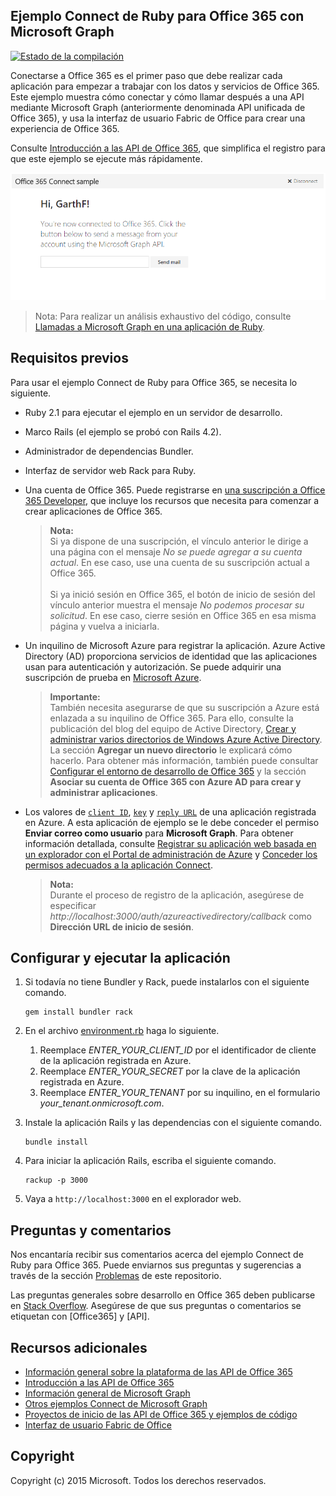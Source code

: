 ## Ejemplo Connect de Ruby para Office 365 con Microsoft Graph

[ ![Estado de la compilación](https://api.travis-ci.org/microsoftgraph/ruby-connect-rest-sample.svg?branch=master)](https://travis-ci.org/microsoftgraph/ruby-connect-rest-sample)  

Conectarse a Office 365 es el primer paso que debe realizar cada aplicación para empezar a trabajar con los datos y servicios de Office 365. Este ejemplo muestra cómo conectar y cómo llamar después a una API mediante Microsoft Graph (anteriormente denominada API unificada de Office 365), y usa la interfaz de usuario Fabric de Office para crear una experiencia de Office 365.

Consulte [Introducción a las API de Office 365](http://dev.office.com/getting-started/office365apis?platform=option-ruby#setup), que simplifica el registro para que este ejemplo se ejecute más rápidamente.

![Captura de pantalla del ejemplo Connect de Ruby para Office 365](../readme-images/O365-Ruby-Microsoft-Graph-Connect.png)  

> Nota: Para realizar un análisis exhaustivo del código, consulte [Llamadas a Microsoft Graph en una aplicación de Ruby](https://graph.microsoft.io/es-es/docs/platform/ruby).

## Requisitos previos

Para usar el ejemplo Connect de Ruby para Office 365, se necesita lo siguiente.

* Ruby 2.1 para ejecutar el ejemplo en un servidor de desarrollo.
* Marco Rails (el ejemplo se probó con Rails 4.2).
* Administrador de dependencias Bundler.
* Interfaz de servidor web Rack para Ruby.
* Una cuenta de Office 365. Puede registrarse en [una suscripción a Office 365 Developer](https://profile.microsoft.com/RegSysProfileCenter/wizardnp.aspx?wizid=14b845d0-938c-45af-b061-f798fbb4d170), que incluye los recursos que necesita para comenzar a crear aplicaciones de Office 365.

    > **Nota:**<br /> 
	Si ya dispone de una suscripción, el vínculo anterior le dirige a una página con el mensaje *No se puede agregar a su cuenta actual*. En ese caso, use una cuenta de su suscripción actual a Office 365.<br /><br /> 
	Si ya inició sesión en Office 365, el botón de inicio de sesión del vínculo anterior muestra el mensaje *No podemos procesar su solicitud*. En ese caso, cierre sesión en Office 365 en esa misma página y vuelva a iniciarla.
* Un inquilino de Microsoft Azure para registrar la aplicación. Azure Active Directory (AD) proporciona servicios de identidad que las aplicaciones usan para autenticación y autorización. Se puede adquirir una suscripción de prueba en [Microsoft Azure](https://account.windowsazure.com/SignUp).

    > **Importante:**<br />
	También necesita asegurarse de que su suscripción a Azure está enlazada a su inquilino de Office 365. Para ello, consulte la publicación del blog del equipo de Active Directory, [Crear y administrar varios directorios de Windows Azure Active Directory](http://blogs.technet.com/b/ad/archive/2013/11/08/creating-and-managing-multiple-windows-azure-active-directories.aspx). La sección **Agregar un nuevo directorio** le explicará cómo hacerlo. Para obtener más información, también puede consultar [Configurar el entorno de desarrollo de Office 365](https://msdn.microsoft.com/office/office365/howto/setup-development-environment#bk_CreateAzureSubscription) y la sección **Asociar su cuenta de Office 365 con Azure AD para crear y administrar aplicaciones**.
* Los valores de [```client ID```](app/Constants.rb#L29), [```key```](app/Constants.rb#L30) y [```reply URL```](app/Constants.rb#L31) de una aplicación registrada en Azure. A esta aplicación de ejemplo se le debe conceder el permiso **Enviar correo como usuario** para **Microsoft Graph**. Para obtener información detallada, consulte [Registrar su aplicación web basada en un explorador con el Portal de administración de Azure](https://msdn.microsoft.com/office/office365/HowTo/add-common-consent-manually#bk_RegisterWebApp) y [Conceder los permisos adecuados a la aplicación Connect](https://github.com/OfficeDev/O365-Ruby-Microsoft-Graph-Connect/wiki/Grant-permissions-to-the-Connect-application-in-Azure).

     > **Nota:**<br />
	 Durante el proceso de registro de la aplicación, asegúrese de especificar *http://localhost:3000/auth/azureactivedirectory/callback* como **Dirección URL de inicio de sesión**.

## Configurar y ejecutar la aplicación

1. Si todavía no tiene Bundler y Rack, puede instalarlos con el siguiente comando.

	```
	gem install bundler rack
	```
2. En el archivo [environment.rb](config/environment.rb) haga lo siguiente.
    1. Reemplace *ENTER_YOUR_CLIENT_ID* por el identificador de cliente de la aplicación registrada en Azure.
    2. Reemplace *ENTER_YOUR_SECRET* por la clave de la aplicación registrada en Azure.
    3. Reemplace *ENTER_YOUR_TENANT* por su inquilino, en el formulario *your_tenant.onmicrosoft.com*.
3. Instale la aplicación Rails y las dependencias con el siguiente comando.

	```
	bundle install
	```
4. Para iniciar la aplicación Rails, escriba el siguiente comando.

	```
	rackup -p 3000
	```
5. Vaya a ```http://localhost:3000``` en el explorador web.

## Preguntas y comentarios

Nos encantaría recibir sus comentarios acerca del ejemplo Connect de Ruby para Office 365. Puede enviarnos sus preguntas y sugerencias a través de la sección [Problemas](https://github.com/OfficeDev/O365-Ruby-Microsoft-Graph-Connect/issues) de este repositorio.

Las preguntas generales sobre desarrollo en Office 365 deben publicarse en [Stack Overflow](http://stackoverflow.com/questions/tagged/Office365+API). Asegúrese de que sus preguntas o comentarios se etiquetan con [Office365] y [API].
  
## Recursos adicionales

* [Información general sobre la plataforma de las API de Office 365](https://msdn.microsoft.com/office/office365/howto/platform-development-overview)
* [Introducción a las API de Office 365](http://dev.office.com/getting-started/office365apis)
* [Información general de Microsoft Graph](http://graph.microsoft.io/)
* [Otros ejemplos Connect de Microsoft Graph](https://github.com/officedev?utf8=%E2%9C%93&query=Microsoft-Graph-Connect)
* [Proyectos de inicio de las API de Office 365 y ejemplos de código](https://msdn.microsoft.com/office/office365/howto/starter-projects-and-code-samples)
* [Interfaz de usuario Fabric de Office](https://github.com/OfficeDev/Office-UI-Fabric)

## Copyright
Copyright (c) 2015 Microsoft. Todos los derechos reservados.
